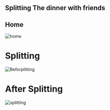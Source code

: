 ## Splitting The dinner with friends

## Home 

![home](https://github.com/shaban14617/eat-n-split/assets/127901364/a4d2fa2e-7273-4d6e-9000-6ce948c19c19)

# Splitting

![Beforplitting](https://github.com/shaban14617/eat-n-split/assets/127901364/d969d3fc-66e5-4060-92ac-ab644d387d84)

# After Splitting

![splitting](https://github.com/shaban14617/eat-n-split/assets/127901364/0d254e31-d6b8-4900-85da-76f5823c0fd0)
